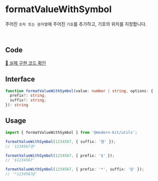 # formatValueWithSymbol

주어진 `숫자 또는 문자열`에 주어진 `기호`를 추가하고, 기호의 위치를 지정합니다.

<br />

## Code
[🔗 실제 구현 코드 확인](https://github.com/modern-agile-team/modern-kit/blob/main/packages/utils/src/formatter/formatValueWithSymbol/index.ts)

## Interface
```ts title="typescript"
function formatValueWithSymbol(value: number | string, options: {
  prefix?: string;
  suffix?: string;
}): string
```

## Usage
```ts title="typescript"
import { formatValueWithSymbol } from '@modern-kit/utils';

formatValueWithSymbol(1234567, { suffix: '원' });
// '1234567원'

formatValueWithSymbol(1234567, { prefix: '$' });
// '$1234567'

formatValueWithSymbol(1234567, { prefix: '*', suffix: '@' });
// '*1234567@'
```
